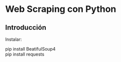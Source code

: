 # Web Scraping con Python

## Introducción

Instalar:

pip install BeatifulSoup4
<br>
pip install requests
